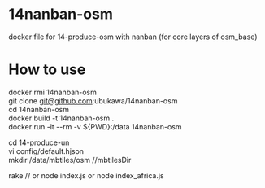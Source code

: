 # 14nanban-osm
docker file for 14-produce-osm with nanban (for core layers of osm_base)

# How to use
docker rmi 14nanban-osm  
git clone git@github.com:ubukawa/14nanban-osm  
cd 14nanban-osm  
docker build -t 14nanban-osm .  
docker run -it --rm -v ${PWD}:/data 14nanban-osm  
 
cd 14-produce-un  
vi config/default.hjson  
mkdir /data/mbtiles/osm   //mbtilesDir

rake // or node index.js or node index_africa.js  
